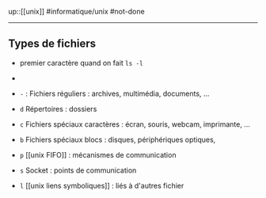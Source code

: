 up::[[unix]]
#informatique/unix #not-done 

----

## Types de fichiers

 - premier caractère quand on fait `ls -l`

 - 
 - `-` : Fichiers réguliers : archives, multimédia, documents, ...  
 - `d` Répertoires : dossiers  
 - `c` Fichiers spéciaux caractères : écran, souris, webcam, imprimante, ...  
 - `b` Fichiers spéciaux blocs : disques, périphériques optiques,  
 - `p` [[unix FIFO]] : mécanismes de communication  
 - `s` Socket : points de communication  
 - `l` [[unix liens symboliques]] : liés à d'autres fichier


